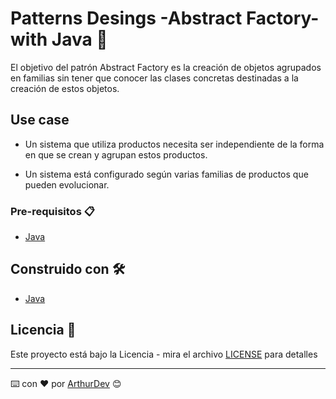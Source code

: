 # Patterns Desings -Abstract Factory- with Java 🚀

El objetivo del patrón Abstract Factory es la creación de objetos agrupados en familias sin tener que conocer las clases concretas destinadas a la creación de estos objetos.

## Use case

* Un sistema que utiliza productos necesita ser independiente de la forma en que
se crean y agrupan estos productos.

* Un sistema está configurado según varias familias de productos que pueden
evolucionar.

### Pre-requisitos 📋

* [Java](https://www.java.com/es/download/) 

## Construido con 🛠️

* [Java](https://www.java.com/es/download/)

## Licencia 📄

Este proyecto está bajo la Licencia - mira el archivo [LICENSE](LICENSE) para detalles

---
⌨️ con ❤️ por [ArthurDev](https://github.com/ArthurQR98) 😊
